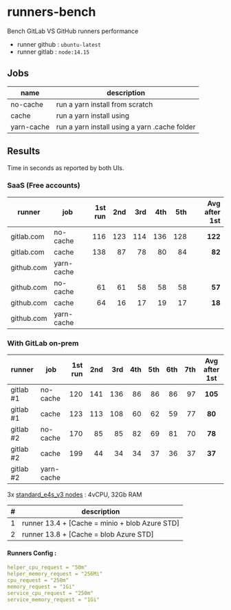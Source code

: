 # runners-bench

Bench GitLab VS GitHub runners performance

- runner github : `ubuntu-latest`
- runner gitlab : `node:14.15`

## Jobs

name       | description
-----------|-------
no-cache   | run a yarn install from scratch
cache      | run a yarn install using
yarn-cache | run a yarn install using a yarn .cache folder

## Results

Time in seconds as reported by both UIs.

### SaaS (Free accounts)

| runner           | job        | 1st run | 2nd   | 3rd  | 4th  | 5th  | Avg after 1st |
| ---------------- | ---------- | ------: | ----: | ---: | ---: | ---: | ------------: |
| gitlab.com       | no-cache   | 116     | 123   | 114  | 136  | 128  |   **122**     |
| gitlab.com       | cache      | 138     | 87    | 78   | 80   | 84   |   **82**      |
| github.com       | yarn-cache |
| github.com       | no-cache   | 61      | 61    | 58   | 58   | 58   |   **57**      |
| github.com       | cache      | 64      | 16    | 17   | 19   | 17   |   **18**      |
| github.com       | yarn-cache |

### With GitLab on-prem

| runner           | job        | 1st run | 2nd   | 3rd  | 4th  | 5th  | 6th  | 7th  | Avg after 1st |
| ---------------- | ---------- | ------: | ----: | ---: | ---: | ---: | ---: | ---: | :-----------: |
| gitlab #1        | no-cache   | 120     | 141   | 136  | 86   | 86   | 86   | 97   |   **105**     |
| gitlab #1        | cache      | 123     | 113   | 108  | 60   | 62   | 59   | 77   |   **80**      |
| gitlab #2        | no-cache   | 170     | 85    | 85   | 82   | 69   | 81   | 70   |   **78**      |
| gitlab #2        | cache      | 199     | 44    | 34   | 34   | 37   | 36   | 37   |   **37**      |
| gitlab #2        | yarn-cache |

3x [standard_e4s_v3 nodes](https://pcr.cloud-mercato.com/providers/azure/flavors/standard_e4s_v3) : 4vCPU, 32Gb RAM

\# | description
--|---------------
1 | runner 13.4 + [Cache =  minio + blob Azure STD]
2 | runner 13.8 + [Cache =  blob Azure STD]

#### Runners Config :

```yml
helper_cpu_request = "50m"
helper_memory_request = "256Mi"
cpu_request = "250m"
memory_request = "1Gi"
service_cpu_request = "250m"
service_memory_request = "1Gi"
```

